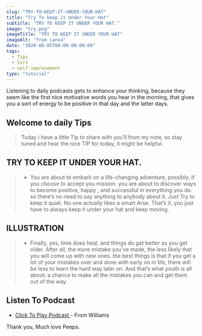 ```yaml
---
slug: "TRY-TO-KEEP-IT-UNDER-YOUR-HAT"
title: "Try To keep it Under Your Hat"
subtitle: "TRY TO KEEP IT UNDER YOUR HAT."
image: "try.png"
imageTitle: "TRY TO KEEP IT UNDER YOUR HAT"
imageAlt: "from canva"
date: "2020-08-05T00:00:00-08:00"
tags:
  - Tips
  - Siri
  - self-improvement
type: "tutorial"
---
```


Listening to daily podcasts gets to enhance your thinking, because they seem like the first nice motivative words you hear in the morning, that gives you a sort of energy to be positive in that day and the latter days.

## Welcome to daily Tips

> Today i have a little Tip to share with you’ll from my note, so stay tuned and hear the nice TIP for today, it might be helpful.

## TRY TO KEEP IT UNDER YOUR HAT.

> - You are about to embark on a life-changing adventure, possibly, if you choose to accept you mission. you are about to discover ways to become positive, happy , and successful in everything you do. so there’s no need to say anything to anybody about it. Just Try to keep it quiet. No one actually likes a smart Arse. That’s it, you just have to always keep it under your hat and keep moving.

## ILLUSTRATION

> - Finally, yes, time does heal, and things do get better as you get older. After all, the more mistake you’ve made, the less likely that you will come up with new ones. the best things is that if you get a lot of your mistakes over and done with early on in life, there will be less to learn the hard way later on. And that’s what youth is all about: a chance to make all the mistakes you can and get them out of the way.

## Listen To Podcast

- [ Click To Play Podcast ](https://anchor.fm/boobaeblog/episodes/Why-You-Should-Keep-It-Under-Your-Hat-ehn32h) - From Williams

Thank you, Much love Peeps.
